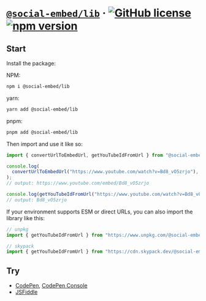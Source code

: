 # [`@social-embed/lib`](https://social-embed.git-pull.com/) &middot; [![GitHub license](https://img.shields.io/badge/license-MIT-blue.svg)](https://github.com/social-embed/social-embed/blob/master/LICENSE) [![npm version](https://img.shields.io/npm/v/@social-embed/lib.svg?style=flat)](https://www.npmjs.com/package/@social-embed/lib)

## Start

Install the package:

NPM:

```bash
npm i @social-embed/lib
```

yarn:

```bash
yarn add @social-embed/lib
```

pnpm:

```bash
pnpm add @social-embed/lib
```

Then import and use it like so:

```typescript
import { convertUrlToEmbedUrl, getYouTubeIdFromUrl } from "@social-embed/lib";

console.log(
  convertUrlToEmbedUrl("https://www.youtube.com/watch?v=Bd8_vO5zrjo"),
);
// output: https://www.youtube.com/embed/Bd8_vO5zrjo

console.log(getYouTubeIdFromUrl("https://www.youtube.com/watch?v=Bd8_vO5zrjo"));
// output: Bd8_vO5zrjo
```

If your environment supports ESM or direct URLs, you can also import the library like this:

```typescript
// unpkg
import { getYouTubeIdFromUrl } from "https://www.unpkg.com/@social-embed/lib?module";

// skypack
import { getYouTubeIdFromUrl } from "https://cdn.skypack.dev/@social-embed/lib";
```

## Try

- [CodePen], [CodePen Console]
- [JSFiddle]

[codepen]: https://codepen.io/attachment/pen/VwPPrNq
[codepen console]: https://codepen.io/attachment/pen/poRRpdp?editors=0010
[jsfiddle]: https://jsfiddle.net/gitpull/pcLagbsm/
